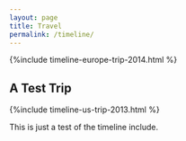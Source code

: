 ```yaml
---
layout: page
title: Travel
permalink: /timeline/
---
```

<style>article.timeline { width: 600px; }</style>

<p><article class="timeline">
    {%include timeline-europe-trip-2014.html %}
</article></p>

<p><article class="timeline">
    <h1>A Test Trip</h1>
    {%include timeline-us-trip-2013.html %}
</article></p>

This is just a test of the timeline include.